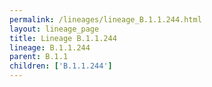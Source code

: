 ```yaml
---
permalink: /lineages/lineage_B.1.1.244.html
layout: lineage_page
title: Lineage B.1.1.244
lineage: B.1.1.244
parent: B.1.1
children: ['B.1.1.244']
---
```

